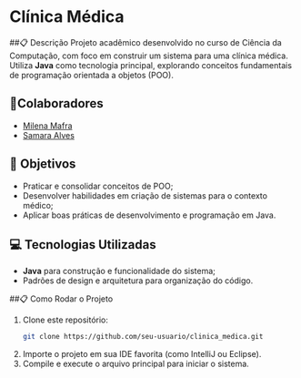 # Clínica Médica

##📋 Descrição 
Projeto acadêmico desenvolvido no curso de Ciência da Computação, com foco em construir um sistema para uma clínica médica. Utiliza **Java** como tecnologia principal, explorando conceitos fundamentais de programação orientada a objetos (POO).

## 🤝Colaboradores
- [Milena Mafra](https://github.com/milenamafra96)
- [Samara Alves](https://github.com/samaraalvesgomes)

## 🎯 Objetivos
- Praticar e consolidar conceitos de POO;  
- Desenvolver habilidades em criação de sistemas para o contexto médico;  
- Aplicar boas práticas de desenvolvimento e programação em Java.

## 💻 Tecnologias Utilizadas  
- **Java** para construção e funcionalidade do sistema;  
- Padrões de design e arquitetura para organização do código.

##📋 Como Rodar o Projeto
1. Clone este repositório:  
   ```bash
   git clone https://github.com/seu-usuario/clinica_medica.git  
   ```  
2. Importe o projeto em sua IDE favorita (como IntelliJ ou Eclipse).  
3. Compile e execute o arquivo principal para iniciar o sistema.
